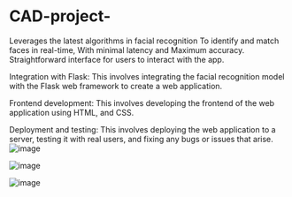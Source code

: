 # CAD-project-


Leverages the latest algorithms in facial recognition 
To identify and match faces in real-time,
 With minimal latency and 
Maximum accuracy.
 Straightforward interface for users to interact with the app.
 
 
 
 
 
 
 
 Integration with Flask: This involves integrating the facial recognition model with the Flask web framework to create a web application.

Frontend development: This involves developing the frontend of the web application using HTML, and CSS.

Deployment and testing: This involves deploying the web application to a   server, testing it with real users, and fixing any bugs or issues that arise.
![image](https://user-images.githubusercontent.com/90196779/233589457-919bf6ff-0bb0-43e2-a810-e5dc6cca2d4d.png)

![image](https://user-images.githubusercontent.com/90196779/233589137-75644b20-df2b-43bc-bf0f-892a960feda7.png)

![image](https://user-images.githubusercontent.com/90196779/233589251-510cb65a-8bca-411f-ba78-3c1b5245571c.png)
